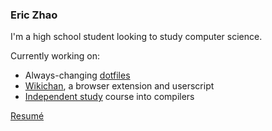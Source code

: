 ### Eric Zhao

I'm a high school student looking to study computer science. 

Currently working on:
-   Always-changing [dotfiles](https://github.com/Dophin2009/dotfiles)
-   [Wikichan](https://github.com/Dophin2009/wikichan), a browser extension and userscript
-   [Independent study](https://github.com/Dophin2009/isc) course into compilers

[Resumé](https://github.com/Dophin2009/cv/releases/download/latest/cv.pdf)
